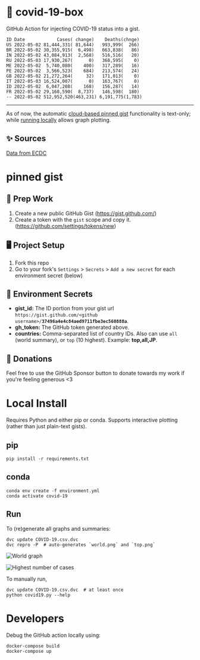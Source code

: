 # 🏥 covid-19-box

GitHub Action for injecting COVID-19 status into a gist.

```
ID Date            Cases( change)    Deaths(chnge)
US 2022-05-02 81,444,331( 81,644)   993,999(  266)
BR 2022-05-02 30,355,915(  6,498)   663,838(   86)
IN 2022-05-02 43,084,913(  2,568)   516,516(   20)
RU 2022-05-03 17,930,267(      0)   368,595(    0)
ME 2022-05-02  5,740,080(    400)   317,289(   16)
PE 2022-05-02  3,566,523(    684)   213,574(   24)
GB 2022-05-02 21,272,264(     32)   171,013(    0)
IT 2022-05-03 16,524,007(      0)   163,767(    0)
ID 2022-05-02  6,047,208(    168)   156,287(   14)
FR 2022-05-02 29,168,590(  8,737)   146,598(  180)
-- 2022-05-02 512,952,520(463,231) 6,191,775(1,783)
```

---

As of now, the automatic [cloud-based pinned gist](#pinned-gist) functionality is text-only;
while [running locally](#local-install) allows graph plotting.

## ✨ Sources

[Data from ECDC](https://www.ecdc.europa.eu/en/publications-data/download-todays-data-geographic-distribution-covid-19-cases-worldwide)

# pinned gist

## 🎒 Prep Work
1. Create a new public GitHub Gist (https://gist.github.com/)
1. Create a token with the `gist` scope and copy it. (https://github.com/settings/tokens/new)

## 🖥 Project Setup
1. Fork this repo
1. Go to your fork's `Settings` > `Secrets` > `Add a new secret` for each environment secret (below)

## 🤫 Environment Secrets
- **gist_id:** The ID portion from your gist url `https://gist.github.com/<github username>/`**`37496a4e4c84aed9711fbe3ec560888a`**.
- **gh_token:** The GitHub token generated above.
- **countries:** Comma-separated list of country IDs. Also can use `all` (world summary), or `top` (10 highest). Example: **top,all,JP**.

## 💸 Donations

Feel free to use the GitHub Sponsor button to donate towards my work if you're feeling generous <3

# Local Install

Requires Python and either pip or conda. Supports interactive plotting (rather than just plain-text gists).

## pip

```
pip install -r requirements.txt
```

## conda

```
conda env create -f environment.yml
conda activate covid-19
```

## Run

To (re)generate all graphs and summaries:

```
dvc update COVID-19.csv.dvc
dvc repro -P  # auto-generates `world.png` and `top.png`
```

![World graph](world.png)

![Highest number of cases](top.png)

To manually run,

```
dvc update COVID-19.csv.dvc  # at least once
python covid19.py --help
```

# Developers

Debug the GitHub action locally using:

```
docker-compose build
docker-compose up
```
